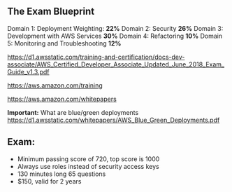 ## The Exam Blueprint

Domain 1: Deployment Weighting: **22%**
Domain 2: Security **26%**
Domain 3: Development with AWS Services **30%**
Domain 4: Refactoring **10%**
Domain 5: Monitoring and Troubleshooting **12%**

https://d1.awsstatic.com/training-and-certification/docs-dev-associate/AWS_Certified_Developer_Associate_Updated_June_2018_Exam_Guide_v1.3.pdf

https://aws.amazon.com/training

https://aws.amazon.com/whitepapers


**Important:** What are blue/green deployments
https://d1.awsstatic.com/whitepapers/AWS_Blue_Green_Deployments.pdf

## Exam:
* Minimum passing score of 720, top score is 1000
* Always use roles instead of security access keys
* 130 minutes long 65 questions
* $150, valid for 2 years
